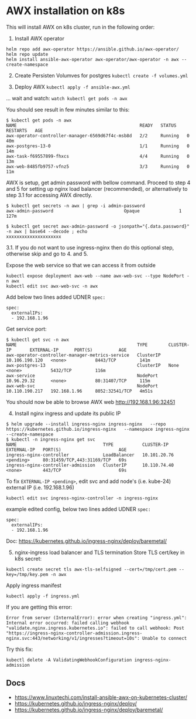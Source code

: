 # AWX installation on k8s
This will install AWX on k8s cluster, run in the following order:

1. Install AWX operator
```
helm repo add awx-operator https://ansible.github.io/awx-operator/
helm repo update
helm install ansible-awx-operator awx-operator/awx-operator -n awx --create-namespace
```
2. Create Persisten Volumves for postgres 
`kubectl create -f volumes.yml`

3. Deploy AWX
`kubectl apply -f ansible-awx.yml`

... wait and watch:
`watch kubectl get pods -n awx`

You should see result in few minutes similar to this:
```
$ kubectl get pods -n awx
NAME                                               READY   STATUS    RESTARTS   AGE
awx-operator-controller-manager-6569d67f4c-msb8d   2/2     Running   0          40m
awx-postgres-13-0                                  1/1     Running   0          14m
awx-task-f69557899-fhxcs                           4/4     Running   0          13m
awx-web-8485fb9757-vfnz5                           3/3     Running   0          11m
```

AWX is setup, get admin password with bellow command. Proceed to step 4 and 5 for setting up nginx load
balancer (recommended), or alternatively to step 3.1 for accessing AWX directly.

```
$ kubectl get secrets -n awx | grep -i admin-password
awx-admin-password                           Opaque               1      127m

$ kubectl get secret awx-admin-password -o jsonpath="{.data.password}" -n awx | base64 --decode ; echo
xxxxxxxxxxxxxxxxxxxxx
```

3.1. If you do not want to use ingress-nginx then do this optional step, otherwise skip and go to 4. and 5.

Expose the web service so that we can access it from outside
```
kubectl expose deployment awx-web --name awx-web-svc --type NodePort -n awx
kubectl edit svc awx-web-svc -n awx
```

Add below two lines added UDNER `spec:`
```
spec:
  externalIPs:
  - 192.168.1.96
```

Get service port:
```
$ kubectl get svc -n awx
NAME                                              TYPE        CLUSTER-IP       EXTERNAL-IP      PORT(S)          AGE
awx-operator-controller-manager-metrics-service   ClusterIP   10.106.190.120   <none>           8443/TCP         141m
awx-postgres-13                                   ClusterIP   None             <none>           5432/TCP         116m
awx-service                                       NodePort    10.96.29.32      <none>           80:31407/TCP     115m
awx-web-svc                                       NodePort    10.110.190.217   192.168.1.96     8052:32541/TCP   4m51s
```

You should now be able to browse AWX web http://192.168.1.96:32451

4. Install nginx ingress and update its public IP
```
$ helm upgrade --install ingress-nginx ingress-nginx   --repo https://kubernetes.github.io/ingress-nginx   --namespace ingress-nginx --create-namespace
$ kubectl -n ingress-nginx get svc
NAME                                 TYPE           CLUSTER-IP     EXTERNAL-IP   PORT(S)                      AGE
ingress-nginx-controller             LoadBalancer   10.101.20.76   <pending>     80:31459/TCP,443:31169/TCP   69s
ingress-nginx-controller-admission   ClusterIP      10.110.74.40   <none>        443/TCP                      69s
```
To fix `EXTERNAL-IP <pending>`, edit svc and add node's (i.e. kube-24) external IP (i.e. 192.168.1.96)
```
kubectl edit svc ingress-nginx-controller -n ingress-nginx
```
example edited config, below two lines added UDNER `spec:`
```
spec:
  externalIPs:
  - 192.168.1.96
```
Doc: https://kubernetes.github.io/ingress-nginx/deploy/baremetal/

5. nginx-ingress load balancer and TLS termination
Store TLS cert/key in k8s secret:
```
kubectl create secret tls awx-tls-selfsigned --cert=/tmp/cert.pem --key=/tmp/key.pem -n awx
```

Apply ingress manifest

```
kubectl apply -f ingress.yml
```

If you are getting this error:
```
Error from server (InternalError): error when creating "ingress.yml": Internal error occurred: failed calling webhook "validate.nginx.ingress.kubernetes.io": failed to call webhook: Post "https://ingress-nginx-controller-admission.ingress-nginx.svc:443/networking/v1/ingresses?timeout=10s": Unable to connect
```

Try this fix:
```
kubectl delete -A ValidatingWebhookConfiguration ingress-nginx-admission
```


## Docs
- https://www.linuxtechi.com/install-ansible-awx-on-kubernetes-cluster/
- https://kubernetes.github.io/ingress-nginx/deploy/
- https://kubernetes.github.io/ingress-nginx/deploy/baremetal/
